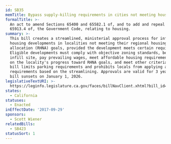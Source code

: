 ```yaml
---
id: SB35
memTitle: Bypass supply-killing requirements in cities not meeting housing goals
formalTitle: >-
  An act to amend Sections 65400 and 65582.1 of, and to add and repeal Section
  65913.4 of, the Government Code, relating to housing.
summary: >-
  This bill creates a streamlined, ministerial approval process for infill
  housing developments in localities not meeting their regional housing needs
  allocation (RHNA) goals, provided the development meets certain requirements.
  Eligible developments must comply with objective zoning standards, be on an
  infill site, pay prevailing wages, meet affordable housing requirements based
  on the locality's progress toward RHNA goals, and meet other criteria. The
  bill limits parking requirements and prohibits locals from applying additional
  requirements based on the streamlining. Approvals are valid for 3 years. The
  bill sunsets on January 1, 2026.
legislativeTextURI: >-
  https://leginfo.legislature.ca.gov/faces/billNavClient.xhtml?bill_id=201720180SB35
states:
  - California
statuses:
  - Enacted
inEffectDate: '2017-09-29'
sponsors:
  - Scott Wiener
relatedBills:
  - SB423
statusSort: 1
---
```

